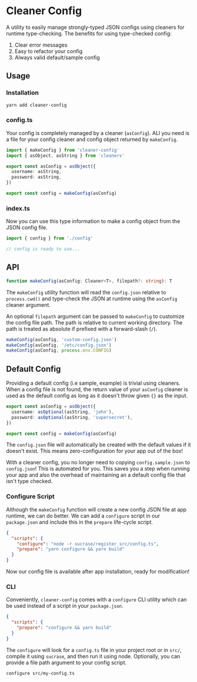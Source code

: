 # Cleaner Config

A utility to easily manage strongly-typed JSON configs using cleaners for runtime type-checking. The benefits for using type-checked config:

1. Clear error messages
2. Easy to refactor your config
3. Always valid default/sample config

## Usage

### Installation

```sh
yarn add cleaner-config
```

### config.ts

Your config is completely managed by a cleaner (`asConfig`). ALl you need is a file for your config cleaner and config object returned by `makeConfig`.

```ts
import { makeConfig } from 'cleaner-config'
import { asObject, asString } from 'cleaners'

export const asConfig = asObject({
  username: asString,
  password: asString,
})

export const config = makeConfig(asConfig)
```

### index.ts

Now you can use this type information to make a config object from the JSON config file.

```ts
import { config } from './config'

// config is ready to use...
```

## API

```ts
function makeConfig(asConfig: Cleaner<T>, filepath?: string): T
```

The `makeConfig` utility function will read the `config.json` relative to `process.cwd()` and type-check the JSON at runtime using the `asConfig` cleaner argument.

An optional `filepath` argument can be passed to `makeConfig` to customize the config file path. The path is relative to current working directory. The path is treated as absolute if prefixed with a forward-slash (`/`).

```ts
makeConfig(asConfig, 'custom-config.json')
makeConfig(asConfig, '/etc/config.json')
makeConfig(asConfig, process.env.CONFIG)
```

## Default Config

Providing a default config (i.e sample, example) is trivial using cleaners. When a config file is not found, the return value of your `asConfig` cleaner is used as the default config as long as it doesn't throw given `{}` as the input.

```ts
export const asConfig = asObject({
  username: asOptional(asString, 'john'),
  password: asOptional(asString, 'supersecret'),
})

export const config = makeConfig(asConfig)
```

The `config.json` file will automatically be created with the default values if it doesn't exist. This means zero-configuration for your app out of the box!

With a cleaner config, you no longer need to copying `config.sample.json` to `config.json`! This is automated for you. This saves you a step when running your app and also the overhead of maintaining an a default config file that isn't type checked.

### Configure Script

Although the `makeConfig` function will create a new config JSON file at app runtime, we can do better. We can add a `configure` script in our `package.json` and include this in the `prepare` life-cycle script.

```json
{
  "scripts": {
    "configure": "node -r sucrase/register src/config.ts",
    "prepare": "yarn configure && yarn build"
  }
}
```

Now our config file is available after app installation, ready for modification!

### CLI

Conveniently, `cleaner-config` comes with a `configure` CLI utility which can be used instead of a script in your `package.json`.

```json
{
  "scripts": {
    "prepare": "configure && yarn build"
  }
}
```

The `configure` will look for a `config.ts` file in your project root or in `src/`, compile it using `sucrase`, and then run it using node. Optionally, you can provide a file path argument to your config script.

```
configure src/my-config.ts
```
